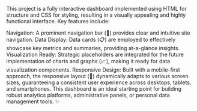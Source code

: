 This project is a fully interactive dashboard implemented using HTML for structure and CSS for styling, resulting in a visually appealing and highly functional interface. Key features include:

Navigation: A prominent navigation bar (🔗) provides clear and intuitive site navigation.
Data Display: Data cards (📋) are employed to effectively showcase key metrics and summaries, providing at-a-glance insights.
Visualization Ready: Strategic placeholders are integrated for the future implementation of charts and graphs (📈), making it ready for data visualization components.
Responsive Design: Built with a mobile-first approach, the responsive layout (📱) dynamically adapts to various screen sizes, guaranteeing a consistent user experience across desktops, tablets, and smartphones.
This dashboard is an ideal starting point for building robust analytics platforms, administrative panels, or personal data management tools. ✨
